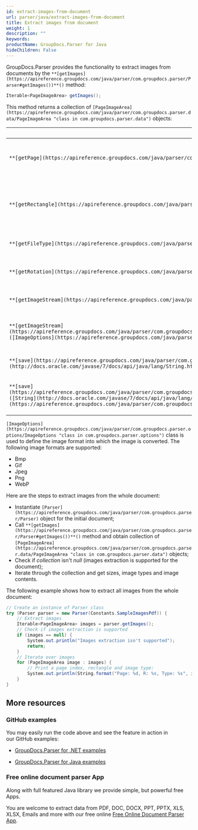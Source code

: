 ```yaml
---
id: extract-images-from-document
url: parser/java/extract-images-from-document
title: Extract images from document
weight: 1
description: ""
keywords: 
productName: GroupDocs.Parser for Java
hideChildren: False
---
```

GroupDocs.Parser provides the functionality to extract images from documents by the `**[getImages](https://apireference.groupdocs.com/java/parser/com.groupdocs.parser/Parser#getImages())**()` method:

```csharp
Iterable<PageImageArea> getImages();

```

This method returns a collection of `[PageImageArea](https://apireference.groupdocs.com/java/parser/com.groupdocs.parser.data/PageImageArea "class in com.groupdocs.parser.data")` objects:

| Member | Description |
| --- | --- |
| `**[getPage](https://apireference.groupdocs.com/java/parser/com.groupdocs.parser.data/PageArea#getPage())**()` | The page that contains the text area. |
| `**[getRectangle](https://apireference.groupdocs.com/java/parser/com.groupdocs.parser.data/PageArea#getRectangle())**()` | The rectangular area on the page that contains the text area. |
| `**[getFileType](https://apireference.groupdocs.com/java/parser/com.groupdocs.parser.data/PageImageArea#getFileType())**()` | The format of the image. |
| `**[getRotation](https://apireference.groupdocs.com/java/parser/com.groupdocs.parser.data/PageImageArea#getRotation())**()` | The rotation angle of the image. |
| `**[getImageStream](https://apireference.groupdocs.com/java/parser/com.groupdocs.parser.data/PageImageArea#getImageStream())**()` | Returns the image stream. |
| `**[getImageStream](https://apireference.groupdocs.com/java/parser/com.groupdocs.parser.data/PageImageArea#getImageStream(com.groupdocs.parser.options.ImageOptions))**([ImageOptions](https://apireference.groupdocs.com/java/parser/com.groupdocs.parser.options/ImageOptions "class in com.groupdocs.parser.options") options)` | Returns the image stream in a different format. |
| `**[save](https://apireference.groupdocs.com/java/parser/com.groupdocs.parser.data/PageImageArea#save(java.lang.String))**([String](http://docs.oracle.com/javase/7/docs/api/java/lang/String.html?is-external=true "class or interface in java.lang") filePath)` | Saves the image to the file. |
| `**[save](https://apireference.groupdocs.com/java/parser/com.groupdocs.parser.data/PageImageArea#save(java.lang.String,%20com.groupdocs.parser.options.ImageOptions))**([String](http://docs.oracle.com/javase/7/docs/api/java/lang/String.html?is-external=true "class or interface in java.lang") filePath, [ImageOptions](https://apireference.groupdocs.com/java/parser/com.groupdocs.parser.options/ImageOptions "class in com.groupdocs.parser.options") options)` | Saves the image to the file in a different format. |

`[ImageOptions](https://apireference.groupdocs.com/java/parser/com.groupdocs.parser.options/ImageOptions "class in com.groupdocs.parser.options")` class is used to define the image format into which the image is converted. The following image formats are supported:

*   Bmp
*   Gif
*   Jpeg
*   Png
*   WebP

Here are the steps to extract images from the whole document:

*   Instantiate `[Parser](https://apireference.groupdocs.com/java/parser/com.groupdocs.parser/Parser)` object for the initial document;
*   Call `**[getImages](https://apireference.groupdocs.com/java/parser/com.groupdocs.parser/Parser#getImages())**()` method and obtain collection of `[PageImageArea](https://apireference.groupdocs.com/java/parser/com.groupdocs.parser.data/PageImageArea "class in com.groupdocs.parser.data")` objects;
*   Check if *collection* isn't *null* (images extraction is supported for the document);
*   Iterate through the collection and get sizes, image types and image contents.

The following example shows how to extract all images from the whole document:

```csharp
// Create an instance of Parser class
try (Parser parser = new Parser(Constants.SampleImagesPdf)) {
    // Extract images
    Iterable<PageImageArea> images = parser.getImages();
    // Check if images extraction is supported
    if (images == null) {
        System.out.println("Images extraction isn't supported");
        return;
    }
    // Iterate over images
    for (PageImageArea image : images) {
        // Print a page index, rectangle and image type:
        System.out.println(String.format("Page: %d, R: %s, Type: %s", image.getPage().getIndex(), image.getRectangle(), image.getFileType()));
    }
}

```

## More resources

### GitHub examples

You may easily run the code above and see the feature in action in our GitHub examples:

*   [GroupDocs.Parser for .NET examples](https://github.com/groupdocs-parser/GroupDocs.Parser-for-.NET)
    
*   [GroupDocs.Parser for Java examples](https://github.com/groupdocs-parser/GroupDocs.Parser-for-Java)
    

### Free online document parser App

Along with full featured Java library we provide simple, but powerful free Apps.

You are welcome to extract data from PDF, DOC, DOCX, PPT, PPTX, XLS, XLSX, Emails and more with our free online [Free Online Document Parser App](https://products.groupdocs.app/parser).
